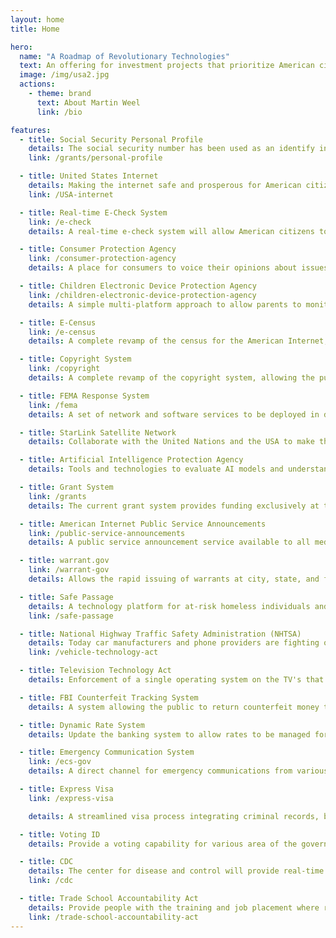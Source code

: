 ```yaml
---
layout: home
title: Home

hero:
  name: "A Roadmap of Revolutionary Technologies"
  text: An offering for investment projects that prioritize American citizens' safety and prosperity.
  image: /img/usa2.jpg
  actions:
    - theme: brand
      text: About Martin Weel
      link: /bio

features:
  - title: Social Security Personal Profile
    details: The social security number has been used as an identify in the market place for decades.  We will extend this by developing a personal server for users that uses the social security number to share and receive information in the market place.
    link: /grants/personal-profile

  - title: United States Internet
    details: Making the internet safe and prosperous for American citizens by providing a private domain system. Which includes licensing capabilities, revocation capabilities, government ID verification, content filtering and security using Artificial Intelligence.
    link: /USA-internet

  - title: Real-time E-Check System
    link: /e-check
    details: A real-time e-check system will allow American citizens to transfer money electronically in real-time with no costs to each other. A jury system that allows judgement against buyers and sellers where domains can be fined and/or revoked for fraud.

  - title: Consumer Protection Agency
    link: /consumer-protection-agency
    details: A place for consumers to voice their opinions about issues that concern them at the federal, state, and city levels with government traceability to completion in the government and market place.  A "consumer" lobby of sorts.

  - title: Children Electronic Device Protection Agency
    link: /children-electronic-device-protection-agency
    details: A simple multi-platform approach to allow parents to monitor and control their children's electronic devices across all devices with a single interface.

  - title: E-Census
    link: /e-census
    details: A complete revamp of the census for the American Internet, allowing various government agencies the ability to survey its constituents and provide resulting datasets to the public and for analysis.

  - title: Copyright System
    link: /copyright
    details: A complete revamp of the copyright system, allowing the public to submit works electronically, verify and protect copyrighted work using Artificial Intelligence.

  - title: FEMA Response System
    link: /fema
    details: A set of network and software services to be deployed in disaster areas during emergencies, connecting, tracking and executing emergency responses.

  - title: StarLink Satellite Network
    details: Collaborate with the United Nations and the USA to make the StarLink Satellite system an FCC asset and allow the public to sell Wi-Fi devices under their own businesses in a unified sales platform.  In exchange a contract will be provided to Elon Musk to provide real-time details of the earth's surface much like Google Maps displays data today.

  - title: Artificial Intelligence Protection Agency
    details: Tools and technologies to evaluate AI models and understand political intents behind foreign actor AI models.  For example, you could have an Anthropic (USA) vs. Qwen (Chinese) debate on whether Taiwan is a Chinese owned country or an independent country.  These type of policy questions/conflicts can be debated between AI models, and you can have deep insights into the AI’s training models to uncover their true intent.  This product is already completed.

  - title: Grant System
    link: /grants
    details: The current grant system provides funding exclusively at the federal level, meaning grant needs and accountability of those grants and priorities are determined solely at the federal level.  The proposed grant system would empower state and local municipalities with greater autonomy to identify their specific needs and offer a simple, streamlined way to provide funding and the accountability that follows it by its citzens in which the grants are meant to serve.

  - title: American Internet Public Service Announcements
    link: /public-service-announcements
    details: A public service announcement service available to all media platforms serve public messages from various government agencies.  For example, the federal government might use it to educate parents on device time, where a local municipality might use it to discuss bike lane edict.

  - title: warrant.gov
    link: /warrant-gov
    details: Allows the rapid issuing of warrants at city, state, and federal levels with government oversight to view users devices via the National Security Agency.

  - title: Safe Passage
    details: A technology platform for at-risk homeless individuals and/or families to find safe housing regardless of their circumstances.
    link: /safe-passage

  - title: National Highway Traffic Safety Administration (NHTSA)
    details: Today car manufacturers and phone providers are fighting over the cars infotainment systems.  The vehicle technology act would allow buyers of cars to install their own operating systems in the car so the user can have a single easy to use interface while driving. Operating systems would be transferable from car to car.
    link: /vehicle-technology-act

  - title: Television Technology Act
    details: Enforcement of a single operating system on the TV's that can be installed by the customer.  Again, Apple/Google/Amazon and TV manufacturers are fighting over control of the TV which has made it extremely difficult for the consumer to navigate and use.

  - title: FBI Counterfeit Tracking System
    details: A system allowing the public to return counterfeit money to banks for legitimate currency, tracking areas of counterfeit circulation.

  - title: Dynamic Rate System
    details: Update the banking system to allow rates to be managed for obtaining loans for new homes, businesses, and other ventures based on local market factors, instead of one single rate to manage the economy today.  A data warehouse would be provided to understand the market conditions of various markets and set rates accordingly.

  - title: Emergency Communication System
    link: /ecs-gov
    details: A direct channel for emergency communications from various levels of government to the public's operating systems via the government OS.  This would include both messages, and location aware information based on users locations from the mobile phones or address.

  - title: Express Visa
    link: /express-visa

    details: A streamlined visa process integrating criminal records, banking and taxation to make immigration easier, safe and fair for American citizens.

  - title: Voting ID
    details: Provide a voting capability for various area of the government by providing an ID during the voting process, and an open database to verify results.

  - title: CDC
    details: The center for disease and control will provide real-time test results from testing facilities, unknown diseases will have containment plans for jurisdictions. Where people will be notified via the [emergency notification system](/ecs-gov/) to stay in doors.
    link: /cdc

  - title: Trade School Accountability Act
    details: Provide people with the training and job placement where resources are needed in the private market place to reduce immigration.
    link: /trade-school-accountability-act
---
```

